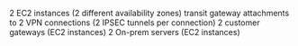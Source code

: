 



2 EC2 instances (2 different availability zones)
transit gateway attachments to 2 VPN connections (2 IPSEC tunnels per connection)
2 customer gateways (EC2 instances)
2 On-prem servers (EC2 instances)